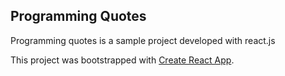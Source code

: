 ## Programming Quotes
Programming quotes is a sample project developed with react.js

This project was bootstrapped with [Create React App](https://github.com/facebook/create-react-app).
